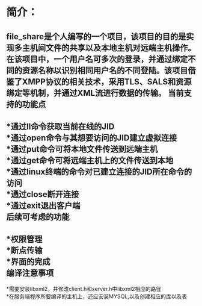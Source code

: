 简介：
==========
file_share是个人编写的一个项目，该项目的目的是实现多主机间文件的共享以及本地主机对远端主机操作。在该项目中，一个用户名可多次的登录，并通过绑定不同的资源名称以识别相同用户名的不同登陆。该项目借鉴了XMPP协议的相关技术，采用TLS、SALS和资源绑定等机制，并通过XML流进行数据的传输。
当前支持的功能点
----------
*通过ll命令获取当前在线的JID<br>
*通过open命令与其想要访问的JID建立虚拟连接<br>
*通过put命令可将本地文件传送到远端主机<br>
*通过get命令可将远端主机上的文件传送到本地<br>
*通过linux终端的命令对已建立连接的JID所在命令的访问<br>
*通过close断开连接<br>
*通过exit退出客户端<br>
后续可考虑的功能
---------
*权限管理<br>
*断点传输<br>
*界面的完成<br>
编译注意事项
--------
*需要安装libxml2，并修改client.h和server.h中libxml2相应的路径<br>
*在服务端程序所要编译的主机上，还应安装MYSQL,以及创建相应的库以及表<br>
